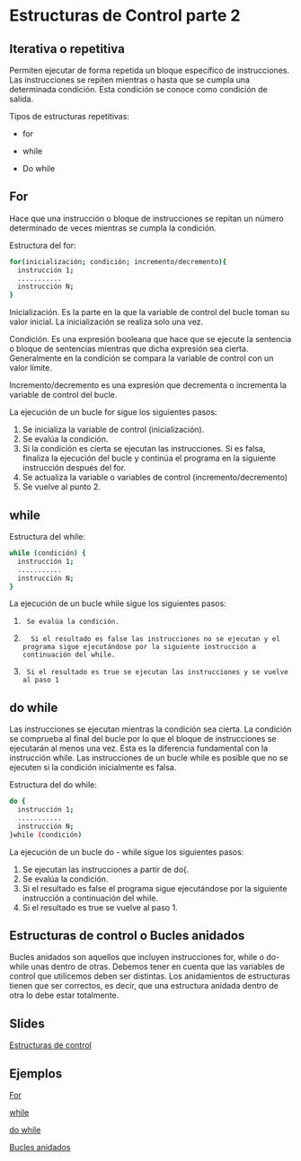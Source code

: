 
Estructuras de Control parte 2
==
Iterativa o repetitiva
--
Permiten ejecutar de forma repetida un bloque específico de instrucciones.
Las instrucciones se repiten mientras o hasta que se cumpla una determinada condición. Esta condición se conoce como condición de salida.

Tipos de estructuras repetitivas:
- for

- while

- Do while

For
--
Hace que una instrucción o bloque de instrucciones se repitan un número determinado de veces mientras se cumpla la condición.

Estructura del for:
```bash
for(inicialización; condición; incremento/decremento){
  instrucción 1;
  ...........
  instrucción N;
}
```
Inicialización. Es la parte en la que la variable de control del bucle toman su valor inicial. La inicialización se realiza solo una vez.

Condición. Es una expresión booleana que hace que se ejecute la sentencia o bloque de sentencias mientras que dicha expresión sea cierta. Generalmente en la condición se compara la variable de control con un valor límite.

Incremento/decremento es una expresión que decrementa o incrementa la variable de control del bucle.

La ejecución de un bucle for sigue los siguientes pasos:

1. Se inicializa la variable de control (inicialización).
2. Se evalúa la condición.
3. Si la condición es cierta se ejecutan las instrucciones. Si es falsa, finaliza la ejecución del bucle y continúa el programa en la siguiente instrucción después del for.
4. Se actualiza la variable o variables de control (incremento/decremento)
5. Se vuelve al punto 2.

while
--
Estructura del while:
```bash
while (condición) {
  instrucción 1;
  ...........
  instrucción N;
}
```
La ejecución de un bucle while sigue los siguientes pasos:

1.      Se evalúa la condición.
2.       Si el resultado es false las instrucciones no se ejecutan y el programa sigue ejecutándose por la siguiente instrucción a continuación del while.
3.      Si el resultado es true se ejecutan las instrucciones y se vuelve al paso 1

do while
--
Las instrucciones se ejecutan mientras la condición sea cierta.
La condición se comprueba al final del bucle por lo que el bloque de instrucciones se ejecutarán al menos una vez. Esta es la diferencia fundamental con la instrucción while. Las instrucciones de un bucle while es posible que no se ejecuten si la condición inicialmente es falsa. 

Estructura del do while:
```bash
do {
  instrucción 1;
  ...........
  instrucción N;
}while (condición)
```

La ejecución de un bucle do - while sigue los siguientes pasos:

1.    Se ejecutan las instrucciones a partir de do{.
2.    Se evalúa la condición.
3. Si el resultado es false el programa sigue ejecutándose por la siguiente instrucción a continuación del while.
4.    Si el resultado es true se vuelve al paso 1.

Estructuras de control o Bucles anidados
--
Bucles anidados son aquellos que incluyen instrucciones for, while o do-while unas dentro de otras.
Debemos tener en cuenta que las variables de control que utilicemos deben ser distintas.
Los anidamientos de estructuras tienen que ser correctos, es decir, que una estructura anidada dentro de otra lo debe estar totalmente.

Slides
--

[Estructuras de control](https://www.haikudeck.com/javaficadas-education-presentation-SfsIP7LjoV)

Ejemplos
--

[For](https://github.com/codificadas/Javaficadas/blob/master/For.md)

[while](https://github.com/codificadas/Javaficadas/blob/master/while.md)

[do while](https://github.com/codificadas/Javaficadas/blob/master/dowhile.md)

[Bucles anidados](https://github.com/codificadas/Javaficadas/blob/master/buclesanidados.md)


